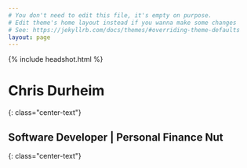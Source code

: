 ```yaml
---
# You don't need to edit this file, it's empty on purpose.
# Edit theme's home layout instead if you wanna make some changes
# See: https://jekyllrb.com/docs/themes/#overriding-theme-defaults
layout: page
---
```


{% include headshot.html %}

# Chris Durheim
{: class="center-text"}

## Software Developer | Personal Finance Nut
{: class="center-text"}
